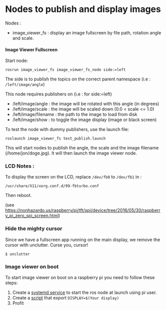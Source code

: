 # Nodes to publish and display images 

Nodes :
  * image_viewer_fs : display an image fullscreen by file path, rotation angle and scale.

#### Image Viewer Fullscreen

Start node:
```
rosrun image_viewer_fs image_viewer_fs_node side:=left
```

The side is to publish the topics on the correct parent namespace (i.e : `/left/image/angle`)

This node requires publishers on (i.e : for side:=left)
 * /left/image/angle : the image will be rotated with this angle (in degrees)
 * /left/image/scale : the image will be scaled down (0.0 < scale <= 1.0)
 * /left/image/filename : the path to the image to load from disk
 * /left/image/show : to toggle the image display (image or black screen)


To test the node with dummy publishers, use the launch file:
```
roslaunch image_viewer_fs test_publish.launch
```
This will start nodes to publish the angle, the scale and the image filename (/home/jon/doge.jpg).
It will then launch the image viewer node.



### LCD Notes : 
To display the screen on the LCD, replace `/dev/fb0` to `/dev/fb1` in :

```
/usr/share/X11/xorg.conf.d/99-fbturbo.conf
```

Then reboot.

(see https://nonhazardo.us/raspberry/pi/tft/spi/device/tree/2016/05/30/raspberry_pi_zero_spi_screen.html)

### Hide the mighty cursor
Since we have a fullscreen app running on the main display, we remove the cursor with unclutter.
Curse you, cursor!

```
$ unclutter
```

### Image viewer on boot
To start image viewer on boot on a raspberry pi you need to follow these steps:

1. Create a [systemd service](image_viewer_fs/image_viewer_srv.service) to start the ros node at launch using pi user.
2. Create a [script](https://github.com/carapas/Strabus/tree/master/SetupScripts/launch_image_viewer.sh) that export `DISPLAY=$(Your display)` 
3. Profit

